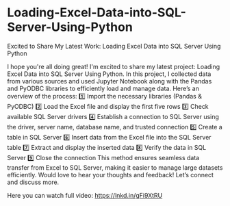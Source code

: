 # Loading-Excel-Data-into-SQL-Server-Using-Python
Excited to Share My Latest Work: Loading Excel Data into SQL Server Using Python

I hope you're all doing great! I'm excited to share my latest project: Loading Excel Data into SQL Server Using Python.
In this project, I collected data from various sources and used Jupyter Notebook along with the Pandas and PyODBC libraries to efficiently load and manage data. Here’s an overview of the process:
1️⃣ Import the necessary libraries (Pandas & PyODBC)
2️⃣ Load the Excel file and display the first five rows
3️⃣ Check available SQL Server drivers
4️⃣ Establish a connection to SQL Server using the driver, server name, database name, and trusted connection
5️⃣ Create a table in SQL Server
6️⃣ Insert data from the Excel file into the SQL Server table
7️⃣ Extract and display the inserted data
8️⃣ Verify the data in SQL Server
9️⃣ Close the connection
This method ensures seamless data transfer from Excel to SQL Server, making it easier to manage large datasets efficiently. 
Would love to hear your thoughts and feedback! Let’s connect and discuss more. 

Here you can watch full video: https://lnkd.in/gFi9XtRU
